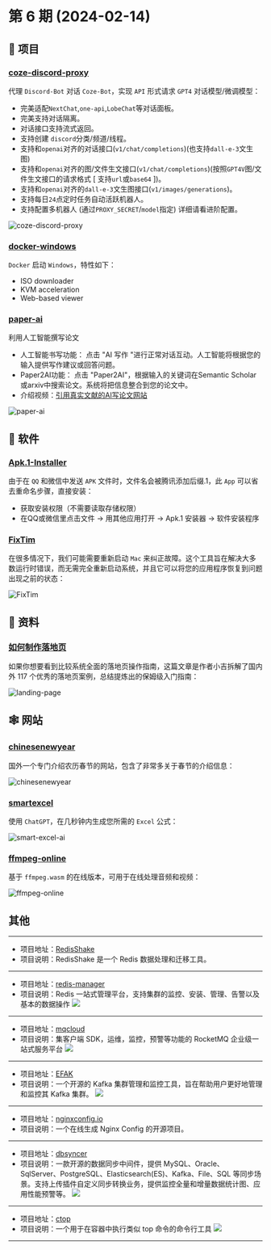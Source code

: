 # 第 6 期 (2024-02-14)

## 🎯 项目

### [coze-discord-proxy](https://github.com/deanxv/coze-discord-proxy)

代理 `Discord-Bot` 对话 `Coze-Bot`，实现 `API` 形式请求 `GPT4` 对话模型/微调模型：

- 完美适配`NextChat`,`one-api`,`LobeChat`等对话面板。
- 完美支持对话隔离。
- 对话接口支持流式返回。
- 支持创建 `discord`分类/频道/线程。
- 支持和`openai`对齐的对话接口(`v1/chat/completions`)(也支持`dall-e-3`文生图)
- 支持和`openai`对齐的图/文件生文接口(`v1/chat/completions`)(按照`GPT4V`图/文件生文接口的请求格式 \[ 支持`url`或`base64` \])。
- 支持和`openai`对齐的`dall-e-3`文生图接口(`v1/images/generations`)。
- 支持每日`24`点定时任务自动活跃机器人。
- 支持配置多机器人 (通过`PROXY_SECRET`/`model`指定) 详细请看进阶配置。

![coze-discord-proxy](/weekly/static/images/2024-02-14/coze-discord-proxy.png)

### [docker-windows](https://github.com/dockur/windows)

`Docker` 启动 `Windows`，特性如下：

- ISO downloader
- KVM acceleration
- Web-based viewer

### [paper-ai](https://github.com/14790897/paper-ai)

利用人工智能撰写论文

- 人工智能书写功能： 点击 "AI 写作 "进行正常对话互动。人工智能将根据您的输入提供写作建议或回答问题。
- Paper2AI功能： 点击 "Paper2AI"，根据输入的关键词在Semantic Scholar或arxiv中搜索论文。系统将把信息整合到您的论文中。
- 介绍视频：[引用真实文献的AI写论文网站](https://www.bilibili.com/video/BV1Ya4y1k75V/)

![paper-ai](/weekly/static/images/2024-02-14/paper-ai.png)

## 🤖 软件

### [Apk.1-Installer](https://github.com/Ium-Lab/Apk.1-Installer)

由于在 `QQ` 和微信中发送 `APK` 文件时，文件名会被腾讯添加后缀.1，此 `App` 可以省去重命名步骤，直接安装：

- 获取安装权限（不需要读取存储权限）
- 在QQ或微信里点击文件 → 用其他应用打开 → Apk.1 安装器 → 软件安装程序

### [FixTim](https://github.com/Lakr233/FixTim)

在很多情况下，我们可能需要重新启动 `Mac` 来纠正故障。这个工具旨在解决大多数运行时错误，而无需完全重新启动系统，并且它可以将您的应用程序恢复到问题出现之前的状态：

![FixTim](/weekly/static/images/2024-02-14/FixTim.gif)

## 👀 资料

### [如何制作落地页](https://www.bmms.me/blog/landing-page)

如果你想要看到比较系统全面的落地页操作指南，这篇文章是作者小吉拆解了国内外 117 个优秀的落地页案例，总结提炼出的保姆级入门指南：

![landing-page](/weekly/static/images/2024-02-14/landing-page.jpg)

## 🕸 网站

### [chinesenewyear](https://chinesenewyear.net/)

国外一个专门介绍农历春节的网站，包含了非常多关于春节的介绍信息：

![chinesenewyear](/weekly/static/images/2024-02-14/chinesenewyear.jpg)

### [smartexcel](https://www.smartexcel.cc/)

使用 `ChatGPT`，在几秒钟内生成您所需的 `Excel` 公式：

![smart-excel-ai](/weekly/static/images/2024-02-14/smart-excel-ai.jpg)

### [ffmpeg-online](https://ffmpeg-online.vercel.app/?inputOptions=-i&output=output.mp4&outputOptions=)

基于 `ffmpeg.wasm` 的在线版本，可用于在线处理音频和视频：

![ffmpeg-online](/weekly/static/images/2024-02-14/ffmpeg-online.jpg)

## 其他

---
- 项目地址：[RedisShake](https://github.com/tair-opensource/RedisShake)
- 项目说明：RedisShake 是一个 Redis 数据处理和迁移工具。
---
- 项目地址：[redis-manager](https://github.com/ngbdf/redis-manager)
- 项目说明：Redis 一站式管理平台，支持集群的监控、安装、管理、告警以及基本的数据操作
  ![](/weekly/static/images/2024-02-14/1705538862500.png)
---
- 项目地址：[mqcloud](https://github.com/sohutv/mqcloud)
- 项目说明：集客户端 SDK，运维，监控，预警等功能的 RocketMQ 企业级一站式服务平台
  ![](/weekly/static/images/2024-02-14/1705589130668.png)
---
- 项目地址：[EFAK](https://github.com/smartloli/EFAK)
- 项目说明：一个开源的 Kafka 集群管理和监控工具，旨在帮助用户更好地管理和监控其 Kafka 集群。
  ![](/weekly/static/images/2024-02-14/1705589345772.png)
---
- 项目地址：[nginxconfig.io](https://github.com/digitalocean/nginxconfig.io)
- 项目说明：一个在线生成 Nginx Config 的开源项目。
---
- 项目地址：[dbsyncer](https://github.com/86dbs/dbsyncer)
- 项目说明：一款开源的数据同步中间件，提供 MySQL、Oracle、SqlServer、PostgreSQL、Elasticsearch(ES)、Kafka、File、SQL 等同步场景。支持上传插件自定义同步转换业务，提供监控全量和增量数据统计图、应用性能预警等。
  ![](/weekly/static/images/2024-02-14/1705712160738.png)
---
- 项目地址：[ctop](https://github.com/bcicen/ctop)
- 项目说明：一个用于在容器中执行类似 top 命令的命令行工具
  ![](/weekly/static/images/2024-02-14/1705721741184.gif)
---
